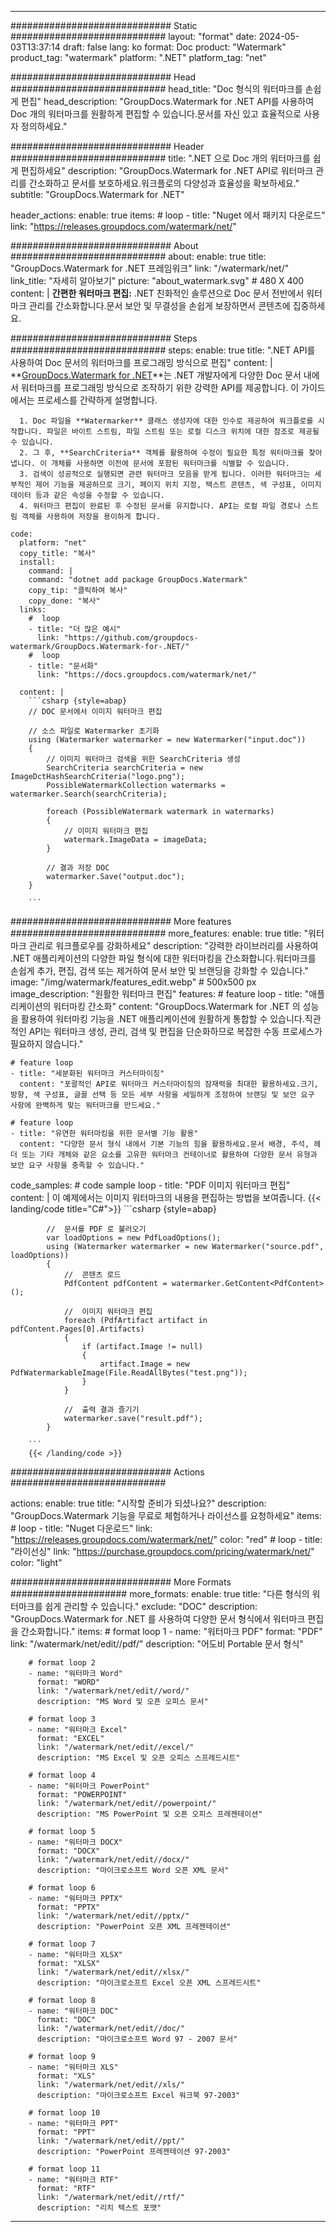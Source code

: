 
---
############################# Static ############################
layout: "format"
date:  2024-05-03T13:37:14
draft: false
lang: ko
format: Doc
product: "Watermark"
product_tag: "watermark"
platform: ".NET"
platform_tag: "net"

############################# Head ############################
head_title: "Doc 형식의 워터마크를 손쉽게 편집"
head_description: "GroupDocs.Watermark for .NET API를 사용하여 Doc 개의 워터마크를 원활하게 편집할 수 있습니다.문서를 자신 있고 효율적으로 사용자 정의하세요."

############################# Header ############################
title: ".NET 으로 Doc 개의 워터마크를 쉽게 편집하세요" 
description: "GroupDocs.Watermark for .NET API로 워터마크 관리를 간소화하고 문서를 보호하세요.워크플로의 다양성과 효율성을 확보하세요."
subtitle: "GroupDocs.Watermark for .NET" 

header_actions:
  enable: true
  items:
    #  loop
    - title: "Nuget 에서 패키지 다운로드"
      link: "https://releases.groupdocs.com/watermark/net/"
      
############################# About ############################
about:
    enable: true
    title: "GroupDocs.Watermark for .NET 프레임워크"
    link: "/watermark/net/"
    link_title: "자세히 알아보기"
    picture: "about_watermark.svg" # 480 X 400
    content: |
       **간편한 워터마크 편집:** .NET 친화적인 솔루션으로 Doc 문서 전반에서 워터마크 관리를 간소화합니다.문서 보안 및 무결성을 손쉽게 보장하면서 콘텐츠에 집중하세요.

############################# Steps ############################
steps:
    enable: true
    title: ".NET API를 사용하여 Doc 문서의 워터마크를 프로그래밍 방식으로 편집"
    content: |
      **[GroupDocs.Watermark for .NET](https://products.groupdocs.com/watermark/net/)**는 .NET 개발자에게 다양한 Doc 문서 내에서 워터마크를 프로그래밍 방식으로 조작하기 위한 강력한 API를 제공합니다. 이 가이드에서는 프로세스를 간략하게 설명합니다.
      
      1. Doc 파일을 **Watermarker** 클래스 생성자에 대한 인수로 제공하여 워크플로를 시작합니다. 파일은 바이트 스트림, 파일 스트림 또는 로컬 디스크 위치에 대한 참조로 제공될 수 있습니다.
      2. 그 후, **SearchCriteria** 객체를 활용하여 수정이 필요한 특정 워터마크를 찾아냅니다. 이 개체를 사용하면 이전에 문서에 포함된 워터마크를 식별할 수 있습니다.
      3. 검색이 성공적으로 실행되면 관련 워터마크 모음을 받게 됩니다. 이러한 워터마크는 세부적인 제어 기능을 제공하므로 크기, 페이지 위치 지정, 텍스트 콘텐츠, 색 구성표, 이미지 데이터 등과 같은 속성을 수정할 수 있습니다.
      4. 워터마크 편집이 완료된 후 수정된 문서를 유지합니다. API는 로컬 파일 경로나 스트림 객체를 사용하여 저장을 용이하게 합니다.
   
    code:
      platform: "net"
      copy_title: "복사"
      install:
        command: |
        command: "dotnet add package GroupDocs.Watermark"
        copy_tip: "클릭하여 복사"
        copy_done: "복사"
      links:
        #  loop
        - title: "더 많은 예시"
          link: "https://github.com/groupdocs-watermark/GroupDocs.Watermark-for-.NET/"
        #  loop
        - title: "문서화"
          link: "https://docs.groupdocs.com/watermark/net/"
          
      content: |
        ```csharp {style=abap}
        // DOC 문서에서 이미지 워터마크 편집

        // 소스 파일로 Watermarker 초기화
        using (Watermarker watermarker = new Watermarker("input.doc"))
        {
            // 이미지 워터마크 검색을 위한 SearchCriteria 생성
            SearchCriteria searchCriteria = new ImageDctHashSearchCriteria("logo.png");
            PossibleWatermarkCollection watermarks = watermarker.Search(searchCriteria);

            foreach (PossibleWatermark watermark in watermarks)
            {
                // 이미지 워터마크 편집
                watermark.ImageData = imageData;
            }

            // 결과 저장 DOC
            watermarker.Save("output.doc");
        }
        
        ```     

############################# More features ############################
more_features:
  enable: true
  title: "워터마크 관리로 워크플로우를 강화하세요"
  description: "강력한 라이브러리를 사용하여 .NET 애플리케이션의 다양한 파일 형식에 대한 워터마킹을 간소화합니다.워터마크를 손쉽게 추가, 편집, 검색 또는 제거하여 문서 보안 및 브랜딩을 강화할 수 있습니다."
  image: "/img/watermark/features_edit.webp" # 500x500 px
  image_description: "원활한 워터마크 편집"
  features:
    # feature loop
    - title: "애플리케이션의 워터마킹 간소화"
      content: "GroupDocs.Watermark for .NET 의 성능을 활용하여 워터마킹 기능을 .NET 애플리케이션에 원활하게 통합할 수 있습니다.직관적인 API는 워터마크 생성, 관리, 검색 및 편집을 단순화하므로 복잡한 수동 프로세스가 필요하지 않습니다."

    # feature loop
    - title: "세분화된 워터마크 커스터마이징"
      content: "포괄적인 API로 워터마크 커스터마이징의 잠재력을 최대한 활용하세요.크기, 방향, 색 구성표, 글꼴 선택 등 모든 세부 사항을 세밀하게 조정하여 브랜딩 및 보안 요구 사항에 완벽하게 맞는 워터마크를 만드세요."

    # feature loop
    - title: "유연한 워터마킹을 위한 문서별 기능 활용"
      content: "다양한 문서 형식 내에서 기본 기능의 힘을 활용하세요.문서 배경, 주석, 헤더 또는 기타 개체와 같은 요소를 고유한 워터마크 컨테이너로 활용하여 다양한 문서 유형과 보안 요구 사항을 충족할 수 있습니다."
      
  code_samples:
    # code sample loop
    - title: "PDF 이미지 워터마크 편집"
      content: |
        이 예제에서는 이미지 워터마크의 내용을 편집하는 방법을 보여줍니다.
        {{< landing/code title="C#">}}
        ```csharp {style=abap}
        
            //  문서를 PDF 로 불러오기
            var loadOptions = new PdfLoadOptions();
            using (Watermarker watermarker = new Watermarker("source.pdf", loadOptions))
            {
                //  콘텐츠 로드
                PdfContent pdfContent = watermarker.GetContent<PdfContent>();

                //  이미지 워터마크 편집
                foreach (PdfArtifact artifact in pdfContent.Pages[0].Artifacts)
                {
                    if (artifact.Image != null)
                    {
                        artifact.Image = new PdfWatermarkableImage(File.ReadAllBytes("test.png"));
                    }
                }

                //  출력 결과 즐기기
                watermarker.save("result.pdf");
            }

        ```
        {{< /landing/code >}}


############################# Actions ############################

actions:
  enable: true
  title: "시작할 준비가 되셨나요?"
  description: "GroupDocs.Watermark 기능을 무료로 체험하거나 라이선스를 요청하세요"
  items:
    #  loop
    - title: "Nuget 다운로드"
      link: "https://releases.groupdocs.com/watermark/net/"
      color: "red"
        #  loop
    - title: "라이선싱"
      link: "https://purchase.groupdocs.com/pricing/watermark/net/"
      color: "light"


############################# More Formats #####################
more_formats:
    enable: true
    title: "다른 형식의 워터마크를 쉽게 관리할 수 있습니다."
    exclude: "DOC"
    description: "GroupDocs.Watermark for .NET 를 사용하여 다양한 문서 형식에서 워터마크 편집을 간소화합니다."
    items: 
        # format loop 1
        - name: "워터마크 PDF"
          format: "PDF"
          link: "/watermark/net/edit//pdf/"
          description: "어도비 Portable 문서 형식"

        # format loop 2
        - name: "워터마크 Word"
          format: "WORD"
          link: "/watermark/net/edit//word/"
          description: "MS Word 및 오픈 오피스 문서"
          
        # format loop 3
        - name: "워터마크 Excel"
          format: "EXCEL"
          link: "/watermark/net/edit//excel/"
          description: "MS Excel 및 오픈 오피스 스프레드시트"

        # format loop 4
        - name: "워터마크 PowerPoint"
          format: "POWERPOINT"
          link: "/watermark/net/edit//powerpoint/"
          description: "MS PowerPoint 및 오픈 오피스 프레젠테이션"

        # format loop 5
        - name: "워터마크 DOCX"
          format: "DOCX"
          link: "/watermark/net/edit//docx/"
          description: "마이크로소프트 Word 오픈 XML 문서"
          
        # format loop 6
        - name: "워터마크 PPTX"
          format: "PPTX"
          link: "/watermark/net/edit//pptx/"
          description: "PowerPoint 오픈 XML 프레젠테이션"
          
        # format loop 7
        - name: "워터마크 XLSX"
          format: "XLSX"
          link: "/watermark/net/edit//xlsx/"
          description: "마이크로소프트 Excel 오픈 XML 스프레드시트"

        # format loop 8
        - name: "워터마크 DOC"
          format: "DOC"
          link: "/watermark/net/edit//doc/"
          description: "마이크로소프트 Word 97 - 2007 문서"

        # format loop 9
        - name: "워터마크 XLS"
          format: "XLS"
          link: "/watermark/net/edit//xls/"
          description: "마이크로소프트 Excel 워크북 97-2003"

        # format loop 10
        - name: "워터마크 PPT"
          format: "PPT"
          link: "/watermark/net/edit//ppt/"
          description: "PowerPoint 프레젠테이션 97-2003"

        # format loop 11
        - name: "워터마크 RTF"
          format: "RTF"
          link: "/watermark/net/edit//rtf/"
          description: "리치 텍스트 포맷"

---